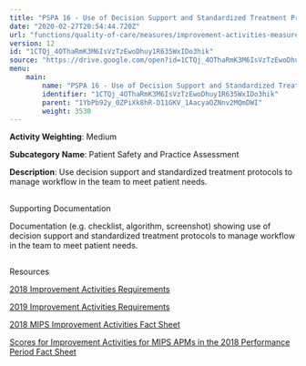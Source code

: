 ```yaml
---
title: "PSPA 16 - Use of Decision Support and Standardized Treatment Protocols"
date: "2020-02-27T20:54:44.720Z"
url: "functions/quality-of-care/measures/improvement-activities-measures/2018-improvement-activities/pspa-16-use-of-decision-support-and-standardized-treatment-protocols.html"
version: 12
id: "1CTQj_4OThaRmK3M6IsVzTzEwoDhuy1R635WxIDo3hik"
source: "https://drive.google.com/open?id=1CTQj_4OThaRmK3M6IsVzTzEwoDhuy1R635WxIDo3hik"
menu:
    main:
        name: "PSPA 16 - Use of Decision Support and Standardized Treatment Protocols"
        identifier: "1CTQj_4OThaRmK3M6IsVzTzEwoDhuy1R635WxIDo3hik"
        parent: "1YbPb92y_0ZPiXk8hR-D11GKV_1AacyaOZNnv2MQmDWI"
        weight: 3530
---
```









**Activity Weighting**: Medium

**Subcategory Name**: Patient Safety and Practice Assessment

**Description**: Use decision support and standardized treatment protocols to manage workflow in the team to meet patient needs.







## 

Supporting Documentation

Documentation (e.g. checklist, algorithm, screenshot) showing use of decision support and standardized treatment protocols to manage workflow in the team to meet patient needs.







## 

Resources

[2018 Improvement Activities Requirements](https://qpp.cms.gov/mips/improvement-activities?py=2018)

[2019 Improvement Activities Requirements](https://qpp.cms.gov/mips/improvement-activities?py=2019)

[2018 MIPS Improvement Activities Fact Sheet](https://qpp.cms.gov/resource/2018%20MIPS%20Improvement%20Activities%20Fact%20Sheet)

[Scores for Improvement Activities for MIPS APMs in the 2018 Performance Period Fact Sheet](https://qpp.cms.gov/resource/2018%20MIPS%20APMs%20improvement%20Activities%20scores%20fact%20sheet)

